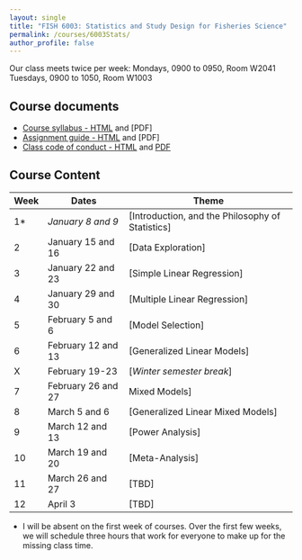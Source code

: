 ```yaml
---
layout: single
title: "FISH 6003: Statistics and Study Design for Fisheries Science"
permalink: /courses/6003Stats/
author_profile: false
---
```


Our class meets twice per week:
Mondays, 0900 to 0950, Room W2041
Tuesdays, 0900 to 1050, Room W1003

## Course documents 

- [Course syllabus - HTML](/courses/6003Stats/6003Syllabus/) and [PDF]
- [Assignment guide - HTML](/courses/6003Stats/6003Assignmentguide/) and [PDF]
- [Class code of conduct - HTML](/courses/coursesCodeofConduct/) and [PDF](/assets/images/FISHCodeofConduct.pdf)

## Course Content

| **Week**  | **Dates**  | **Theme**  | 
|-----------|------------|-------------|
| 1*       |  *January  8 and 9*   | [Introduction, and the Philosophy of Statistics]|
|2| January 15 and 16 | [Data Exploration] |
|3| January 22 and 23  | [Simple Linear Regression]  |
|4| January 29 and 30 | [Multiple Linear Regression] |
|5| February 5 and 6 | [Model Selection] |
|6| February 12 and 13 | [Generalized Linear Models]|
|X| February 19-23 | [*Winter semester break*] |
|7| February 26 and 27 | Mixed Models] |
|8| March 5 and 6 | [Generalized Linear Mixed Models] |
|9| March 12 and 13 | [Power Analysis] |
|10| March 19 and 20 | [Meta-Analysis] |
|11| March 26 and 27 | [TBD] |
|12| April 3 | [TBD] |

* I will be absent on the first week of courses. Over the first few weeks, we will schedule three hours that work for everyone to make up for the missing class time.